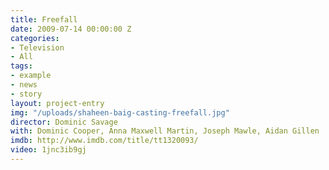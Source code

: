 ```yaml
---
title: Freefall
date: 2009-07-14 00:00:00 Z
categories:
- Television
- All
tags:
- example
- news
- story
layout: project-entry
img: "/uploads/shaheen-baig-casting-freefall.jpg"
director: Dominic Savage
with: Dominic Cooper, Anna Maxwell Martin, Joseph Mawle, Aidan Gillen
imdb: http://www.imdb.com/title/tt1320093/
video: 1jnc3ib9gj
---
```


